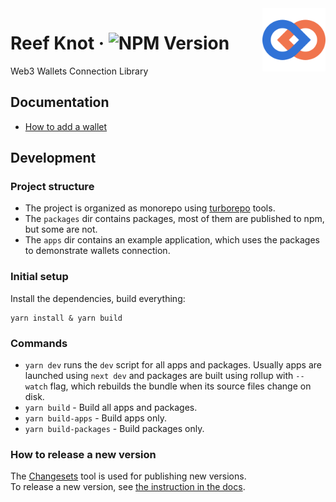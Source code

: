 <img src="logo.svg" alt='Reef Knot logo' width='20%' align="right">

# Reef Knot &middot; ![NPM Version](https://img.shields.io/npm/v/reef-knot)  
Web3 Wallets Connection Library

## Documentation

- [How to add a wallet](docs/how-to-add-a-wallet.md)

## Development

### Project structure
- The project is organized as monorepo using [turborepo](https://turbo.build/repo) tools.
- The `packages` dir contains packages, most of them are published to npm, but some are not.
- The `apps` dir contains an example application, which uses the packages to demonstrate wallets connection. 

### Initial setup
Install the dependencies, build everything:
```
yarn install & yarn build 
```

### Commands
- `yarn dev` runs the `dev` script for all apps and packages.
Usually apps are launched using `next dev` and packages are built using rollup with `--watch` flag, which rebuilds the bundle when its source files change on disk.
- `yarn build` - Build all apps and packages.
- `yarn build-apps` - Build apps only.
- `yarn build-packages` - Build packages only.

### How to release a new version
The [Changesets](https://github.com/changesets/changesets) tool is used for publishing new versions.  
To release a new version, see [the instruction in the docs](docs/how-to-release.md).
